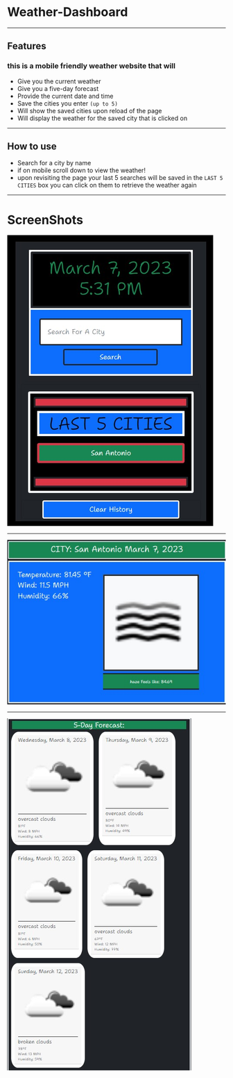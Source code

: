 # Weather-Dashboard
------------
## Features
### this is a mobile friendly weather website that will 

- Give you the current weather
- Give you a five-day forecast 
- Provide the current date and time
- Save the cities you enter `(up to 5)`
- Will show the saved cities upon reload of the page
- Will display the weather for the saved city that is clicked on
------------------
## How to use

- Search for a city by name
- if on mobile scroll down to view the weather!
- upon revisiting the page your last 5 searches will be saved in the `LAST 5 CITIES` box you can click on them to retrieve the weather again



-------------------
# ScreenShots
![Screenshot, The Search Section](./Assets/READMEscreenshots.jpg)

-------------------------------------
![Screenshot, The Current Weather](./Assets/READMEscreenshots1.jpg)

------------------------------------

![Screenshot, The 5-day Forecast](./Assets/READMEscreenshots2.jpg)
